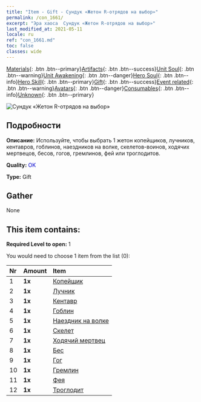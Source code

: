 ```yaml
---
title: "Item - Gift - Сундук «Жетон R-отрядов на выбор»"
permalink: /con_1661/
excerpt: "Эра хаоса  Сундук «Жетон R-отрядов на выбор»"
last_modified_at: 2021-05-11
locale: ru
ref: "con_1661.md"
toc: false
classes: wide
---
```

 [Materials](/ItemsRU/){: .btn .btn--primary}[Artifacts](/ItemsRU/Artifacts/){: .btn .btn--success}[Unit Soul](/ItemsRU/UnitSoul/){: .btn .btn--warning}[Unit Awakening](/ItemsRU/UnitAwakening/){: .btn .btn--danger}[Hero Soul](/ItemsRU/HeroSoul/){: .btn .btn--info}[Hero Skill](/ItemsRU/HeroSkill/){: .btn .btn--primary}[Gift](/ItemsRU/Gift/){: .btn .btn--success}[Event related](/ItemsRU/Events/){: .btn .btn--warning}[Avatars](/ItemsRU/Avatars/){: .btn .btn--danger}[Consumables](/ItemsRU/Consumables/){: .btn .btn--info}[Unknown](/ItemsRU/Unknown/){: .btn .btn--primary}

 ![Сундук «Жетон R-отрядов на выбор»](/images/t/i_907277.png)

## Подробности
 **Описание:** Используйте, чтобы выбрать 1 жетон копейщиков, лучников, кентавров, гоблинов, наездников на волке, скелетов-воинов, ходячих мертвецов, бесов, гогов, гремлинов, фей или троглодитов.

 **Quality:** <span style="color: #0000CD">OK</span>

 **Type:** Gift

## Gather

  None

## This item contains:

 **Required Level to open:** 1

 You would need to choose 1 item from the list (0):

  | Nr | Amount |     Item    |
  |:---|:-------|:------------|
  | 1 |  **1x** | [Копейщик](/ItemsRU/unt_190/) |  | 
  | 2 |  **1x** | [Лучник](/ItemsRU/unt_191/) |  | 
  | 3 |  **1x** | [Кентавр](/ItemsRU/unt_199/) |  | 
  | 4 |  **1x** | [Гоблин](/ItemsRU/unt_217/) |  | 
  | 5 |  **1x** | [Наездник на волке](/ItemsRU/unt_218/) |  | 
  | 6 |  **1x** | [Скелет](/ItemsRU/unt_208/) |  | 
  | 7 |  **1x** | [Ходячий мертвец](/ItemsRU/unt_209/) |  | 
  | 8 |  **1x** | [Бес](/ItemsRU/unt_226/) |  | 
  | 9 |  **1x** | [Гог](/ItemsRU/unt_227/) |  | 
  | 10 |  **1x** | [Гремлин](/ItemsRU/unt_235/) |  | 
  | 11 |  **1x** | [Фея](/ItemsRU/unt_262/) |  | 
  | 12 |  **1x** | [Троглодит](/ItemsRU/unt_244/) |  | 
